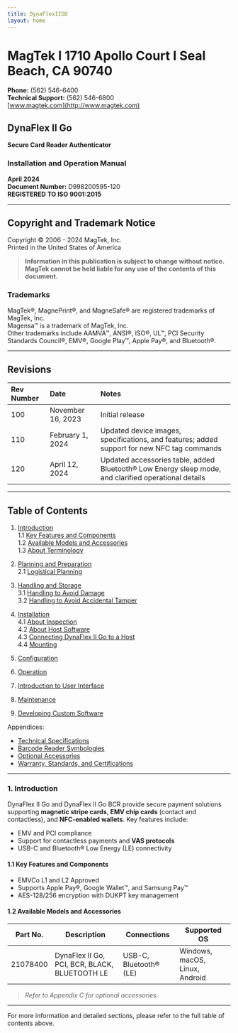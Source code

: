 ```yaml
---
title: DynaFlexIIGO
layout: home
---
```


# MagTek I 1710 Apollo Court I Seal Beach, CA 90740  
**Phone:** (562) 546-6400  
**Technical Support:** (562) 546-6800  
[www.magtek.com](http://www.magtek.com)  

## **DynaFlex II Go**  
**Secure Card Reader Authenticator**  
### **Installation and Operation Manual**  
**April 2024**  
**Document Number:** D998200595-120  
**REGISTERED TO ISO 9001:2015**

---

## **Copyright and Trademark Notice**  

Copyright © 2006 - 2024 MagTek, Inc.  
Printed in the United States of America  

> **Information in this publication is subject to change without notice. MagTek cannot be held liable for any use of the contents of this document.**  

### **Trademarks**  
MagTek®, MagnePrint®, and MagneSafe® are registered trademarks of MagTek, Inc.  
Magensa™ is a trademark of MagTek, Inc.  
Other trademarks include AAMVA™, ANSI®, ISO®, UL™, PCI Security Standards Council®, EMV®, Google Play™, Apple Pay®, and Bluetooth®.  

---

## **Revisions**  
| Rev Number | Date               | Notes                                                                                                   |
|:-----------|:-------------------|:--------------------------------------------------------------------------------------------------------|
| 100        | November 16, 2023  | Initial release                                                                                         |
| 110        | February 1, 2024   | Updated device images, specifications, and features; added support for new NFC tag commands             |
| 120        | April 12, 2024     | Updated accessories table, added Bluetooth® Low Energy sleep mode, and clarified operational details    |

---

## **Table of Contents**

1. [Introduction](#1-introduction)  
    1.1 [Key Features and Components](#11-key-features-and-components)  
    1.2 [Available Models and Accessories](#12-available-models-and-accessories)  
    1.3 [About Terminology](#13-about-terminology)  

2. [Planning and Preparation](#2-planning-and-preparation)  
    2.1 [Logistical Planning](#21-logistical-planning)  

3. [Handling and Storage](#3-handling-and-storage)  
    3.1 [Handling to Avoid Damage](#31-handling-to-avoid-damage)  
    3.2 [Handling to Avoid Accidental Tamper](#32-handling-to-avoid-accidental-tamper)  

4. [Installation](#4-installation)  
    4.1 [About Inspection](#41-about-inspection)  
    4.2 [About Host Software](#42-about-host-software)  
    4.3 [Connecting DynaFlex II Go to a Host](#43-connecting-dynaflex-ii-go-to-a-host)  
    4.4 [Mounting](#44-mounting)  

5. [Configuration](#5-configuration)  

6. [Operation](#6-operation)  

7. [Introduction to User Interface](#7-introduction-to-user-interface)  

8. [Maintenance](#8-maintenance)  

9. [Developing Custom Software](#9-developing-custom-software)  

Appendices:  
- [Technical Specifications](#appendix-a-technical-specifications)  
- [Barcode Reader Symbologies](#appendix-b-barcode-reader-symbologies)  
- [Optional Accessories](#appendix-c-optional-accessories)  
- [Warranty, Standards, and Certifications](#appendix-d-warranty-standards-and-certifications)  

---

### **1. Introduction**  
DynaFlex II Go and DynaFlex II Go BCR provide secure payment solutions supporting **magnetic stripe cards**, **EMV chip cards** (contact and contactless), and **NFC-enabled wallets**. Key features include:  
- EMV and PCI compliance  
- Support for contactless payments and **VAS protocols**  
- USB-C and Bluetooth® Low Energy (LE) connectivity  

#### **1.1 Key Features and Components**  
- EMVCo L1 and L2 Approved  
- Supports Apple Pay®, Google Wallet™, and Samsung Pay™  
- AES-128/256 encryption with DUKPT key management  

#### **1.2 Available Models and Accessories**  
| Part No.   | Description                                   | Connections              | Supported OS        |
|------------|-----------------------------------------------|--------------------------|---------------------|
| 21078400   | DynaFlex II Go, PCI, BCR, BLACK, BLUETOOTH LE | USB-C, Bluetooth® (LE)   | Windows, macOS, Linux, Android |

> *Refer to Appendix C for optional accessories.*

---

For more information and detailed sections, please refer to the full table of contents above.
